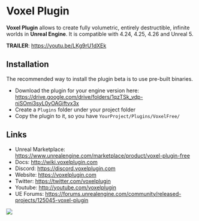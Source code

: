 ﻿# Voxel Plugin

**Voxel Plugin** allows to create fully volumetric, entirely destructible, infinite worlds in **Unreal Engine**.
It is compatible with 4.24, 4.25, 4.26 and Unreal 5.

**TRAILER**: https://youtu.be/LKg9rU1dXEk

## Installation 

The recommended way to install the plugin beta is to use pre-built binaries.

- Download the plugin for your engine version here: https://drive.google.com/drive/folders/1qzTSk_vdp-niSOmi3syL0yOAGiftvx3x
- Create a `Plugins` folder under your project folder
- Copy the plugin to it, so you have `YourProject/Plugins/VoxelFree/`

## Links

- Unreal Marketplace: https://www.unrealengine.com/marketplace/product/voxel-plugin-free
- Docs: http://wiki.voxelplugin.com
- Discord: https://discord.voxelplugin.com
- Website: https://voxelplugin.com
- Twitter: https://twitter.com/voxelplugin
- Youtube: http://youtube.com/voxelplugin
- UE Forums: https://forums.unrealengine.com/community/released-projects/125045-voxel-plugin

![](https://i.imgur.com/ZLNNTBQ.jpg)
